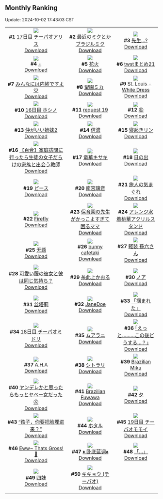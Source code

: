 ## Monthly Ranking
Update: 2024-10-02 17:43:03 CST

|      |      |      |
| :----: | :----: | :----: |
| ![](https://i.pixiv.re/c/240x480/img-master/img/2024/09/04/00/00/54/122115657_p0_master1200.jpg)<br>**#1** [17日目 チーパオアリス](https://www.pixiv.net/artworks/122115657)<br>[Download](https://i.pixiv.re/img-original/img/2024/09/04/00/00/54/122115657_p0.png) | ![](https://i.pixiv.re/c/240x480/img-master/img/2024/09/04/00/12/09/122116240_p0_master1200.jpg)<br>**#2** [最近のミクとかブラジルミク](https://www.pixiv.net/artworks/122116240)<br>[Download](https://i.pixiv.re/img-original/img/2024/09/04/00/12/09/122116240_p0.jpg) | ![](https://i.pixiv.re/c/240x480/img-master/img/2024/09/04/16/44/49/122130517_p0_master1200.jpg)<br>**#3** [先生...?](https://www.pixiv.net/artworks/122130517)<br>[Download](https://i.pixiv.re/img-original/img/2024/09/04/16/44/49/122130517_p0.png) |
| ![](https://i.pixiv.re/c/240x480/img-master/img/2024/09/04/13/00/01/122127128_p0_master1200.jpg)<br>**#4** [-](https://www.pixiv.net/artworks/122127128)<br>[Download](https://i.pixiv.re/img-original/img/2024/09/04/13/00/01/122127128_p0.jpg) | ![](https://i.pixiv.re/c/240x480/img-master/img/2024/09/04/00/00/31/122115584_p0_master1200.jpg)<br>**#5** [花火](https://www.pixiv.net/artworks/122115584)<br>[Download](https://i.pixiv.re/img-original/img/2024/09/04/00/00/31/122115584_p0.jpg) | ![](https://i.pixiv.re/c/240x480/img-master/img/2024/09/04/20/58/28/122136645_p0_master1200.jpg)<br>**#6** [twstまとめ21](https://www.pixiv.net/artworks/122136645)<br>[Download](https://i.pixiv.re/img-original/img/2024/09/04/20/58/28/122136645_p0.png) |
| ![](https://i.pixiv.re/c/240x480/img-master/img/2024/09/06/00/00/43/122170089_p0_master1200.jpg)<br>**#7** [みんなには内緒ですよ♡](https://www.pixiv.net/artworks/122170089)<br>[Download](https://i.pixiv.re/img-original/img/2024/09/06/00/00/43/122170089_p0.jpg) | ![](https://i.pixiv.re/c/240x480/img-master/img/2024/09/02/00/01/05/122057928_p0_master1200.jpg)<br>**#8** [聖園ミカ](https://www.pixiv.net/artworks/122057928)<br>[Download](https://i.pixiv.re/img-original/img/2024/09/02/00/01/05/122057928_p0.jpg) | ![](https://i.pixiv.re/c/240x480/img-master/img/2024/09/04/20/24/17/122135649_p0_master1200.jpg)<br>**#9** [St. Louis - White Dress](https://www.pixiv.net/artworks/122135649)<br>[Download](https://i.pixiv.re/img-original/img/2024/09/04/20/24/17/122135649_p0.jpg) |
| ![](https://i.pixiv.re/c/240x480/img-master/img/2024/09/03/00/00/46/122087402_p0_master1200.jpg)<br>**#10** [16日目 ホシノ](https://www.pixiv.net/artworks/122087402)<br>[Download](https://i.pixiv.re/img-original/img/2024/09/03/00/00/46/122087402_p0.png) | ![](https://i.pixiv.re/c/240x480/img-master/img/2024/09/04/18/51/06/122133131_p0_master1200.jpg)<br>**#11** [request 19](https://www.pixiv.net/artworks/122133131)<br>[Download](https://i.pixiv.re/img-original/img/2024/09/04/18/51/06/122133131_p0.jpg) | ![](https://i.pixiv.re/c/240x480/img-master/img/2024/09/04/18/01/11/122132075_p0_master1200.jpg)<br>**#12** [😠](https://www.pixiv.net/artworks/122132075)<br>[Download](https://i.pixiv.re/img-original/img/2024/09/04/18/01/11/122132075_p0.png) |
| ![](https://i.pixiv.re/c/240x480/img-master/img/2024/09/04/12/00/08/122126248_p0_master1200.jpg)<br>**#13** [仲がいい姉妹2](https://www.pixiv.net/artworks/122126248)<br>[Download](https://i.pixiv.re/img-original/img/2024/09/04/12/00/08/122126248_p0.jpg) | ![](https://i.pixiv.re/c/240x480/img-master/img/2024/09/03/19/10/35/122106284_p0_master1200.jpg)<br>**#14** [信濃](https://www.pixiv.net/artworks/122106284)<br>[Download](https://i.pixiv.re/img-original/img/2024/09/03/19/10/35/122106284_p0.jpg) | ![](https://i.pixiv.re/c/240x480/img-master/img/2024/09/05/00/00/30/122142529_p0_master1200.jpg)<br>**#15** [寝起きリン](https://www.pixiv.net/artworks/122142529)<br>[Download](https://i.pixiv.re/img-original/img/2024/09/05/00/00/30/122142529_p0.jpg) |
| ![](https://i.pixiv.re/c/240x480/img-master/img/2024/09/04/22/37/32/122139869_p0_master1200.jpg)<br>**#16** [【百合】家庭訪問に行ったら生徒の女子だらけの家族と出会う教師](https://www.pixiv.net/artworks/122139869)<br>[Download](https://i.pixiv.re/img-original/img/2024/09/04/22/37/32/122139869_p0.jpg) | ![](https://i.pixiv.re/c/240x480/img-master/img/2024/09/04/19/59/29/122134874_p0_master1200.jpg)<br>**#17** [竜華キサキ](https://www.pixiv.net/artworks/122134874)<br>[Download](https://i.pixiv.re/img-original/img/2024/09/04/19/59/29/122134874_p0.jpg) | ![](https://i.pixiv.re/c/240x480/img-master/img/2024/09/04/11/00/01/122125445_p0_master1200.jpg)<br>**#18** [日の出](https://www.pixiv.net/artworks/122125445)<br>[Download](https://i.pixiv.re/img-original/img/2024/09/04/11/00/01/122125445_p0.jpg) |
| ![](https://i.pixiv.re/c/240x480/img-master/img/2024/09/04/19/16/40/122133830_p0_master1200.jpg)<br>**#19** [ピース](https://www.pixiv.net/artworks/122133830)<br>[Download](https://i.pixiv.re/img-original/img/2024/09/04/19/16/40/122133830_p0.png) | ![](https://i.pixiv.re/c/240x480/img-master/img/2024/09/04/15/47/58/122129566_p0_master1200.jpg)<br>**#20** [南宮璃音](https://www.pixiv.net/artworks/122129566)<br>[Download](https://i.pixiv.re/img-original/img/2024/09/04/15/47/58/122129566_p0.png) | ![](https://i.pixiv.re/c/240x480/img-master/img/2024/09/04/16/17/17/122130042_p0_master1200.jpg)<br>**#21** [旅人の気まぐれ](https://www.pixiv.net/artworks/122130042)<br>[Download](https://i.pixiv.re/img-original/img/2024/09/04/16/17/17/122130042_p0.png) |
| ![](https://i.pixiv.re/c/240x480/img-master/img/2024/09/04/00/00/21/122115559_p0_master1200.jpg)<br>**#22** [Firefly](https://www.pixiv.net/artworks/122115559)<br>[Download](https://i.pixiv.re/img-original/img/2024/09/04/00/00/21/122115559_p0.png) | ![](https://i.pixiv.re/c/240x480/img-master/img/2024/09/05/22/27/14/122166983_p0_master1200.jpg)<br>**#23** [保育園の先生がかっこよすぎて困るママ](https://www.pixiv.net/artworks/122166983)<br>[Download](https://i.pixiv.re/img-original/img/2024/09/05/22/27/14/122166983_p0.jpg) | ![](https://i.pixiv.re/c/240x480/img-master/img/2024/09/04/00/00/19/122115553_p0_master1200.jpg)<br>**#24** [アレンジ水着桃華アクリルスタンド](https://www.pixiv.net/artworks/122115553)<br>[Download](https://i.pixiv.re/img-original/img/2024/09/04/00/00/19/122115553_p0.jpg) |
| ![](https://i.pixiv.re/c/240x480/img-master/img/2024/09/05/15/24/46/122156399_p0_master1200.jpg)<br>**#25** [无题](https://www.pixiv.net/artworks/122156399)<br>[Download](https://i.pixiv.re/img-original/img/2024/09/05/15/24/46/122156399_p0.jpg) | ![](https://i.pixiv.re/c/240x480/img-master/img/2024/09/04/01/05/53/122117764_p0_master1200.jpg)<br>**#26** [bunny cafetaki](https://www.pixiv.net/artworks/122117764)<br>[Download](https://i.pixiv.re/img-original/img/2024/09/04/01/05/53/122117764_p0.jpg) | ![](https://i.pixiv.re/c/240x480/img-master/img/2024/09/03/00/00/41/122087390_p0_master1200.jpg)<br>**#27** [軽装 孫六さん](https://www.pixiv.net/artworks/122087390)<br>[Download](https://i.pixiv.re/img-original/img/2024/09/03/00/00/41/122087390_p0.png) |
| ![](https://i.pixiv.re/c/240x480/img-master/img/2024/09/04/17/00/45/122130856_p0_master1200.jpg)<br>**#28** [可愛い服の彼女と彼は同じ気持ち？](https://www.pixiv.net/artworks/122130856)<br>[Download](https://i.pixiv.re/img-original/img/2024/09/04/17/00/45/122130856_p0.jpg) | ![](https://i.pixiv.re/c/240x480/img-master/img/2024/09/04/18/27/52/122132628_p0_master1200.jpg)<br>**#29** [糸此上かおる](https://www.pixiv.net/artworks/122132628)<br>[Download](https://i.pixiv.re/img-original/img/2024/09/04/18/27/52/122132628_p0.jpg) | ![](https://i.pixiv.re/c/240x480/img-master/img/2024/09/04/11/49/13/122126094_p0_master1200.jpg)<br>**#30** [ノア](https://www.pixiv.net/artworks/122126094)<br>[Download](https://i.pixiv.re/img-original/img/2024/09/04/11/49/13/122126094_p0.jpg) |
| ![](https://i.pixiv.re/c/240x480/img-master/img/2024/09/03/21/34/26/122110530_p0_master1200.jpg)<br>**#31** [丝塔莉](https://www.pixiv.net/artworks/122110530)<br>[Download](https://i.pixiv.re/img-original/img/2024/09/03/21/34/26/122110530_p0.jpg) | ![](https://i.pixiv.re/c/240x480/img-master/img/2024/09/04/19/16/03/122133818_p0_master1200.jpg)<br>**#32** [JaneDoe](https://www.pixiv.net/artworks/122133818)<br>[Download](https://i.pixiv.re/img-original/img/2024/09/04/19/16/03/122133818_p0.jpg) | ![](https://i.pixiv.re/c/240x480/img-master/img/2024/09/05/18/13/22/122159691_p0_master1200.jpg)<br>**#33** [「掴まれた」](https://www.pixiv.net/artworks/122159691)<br>[Download](https://i.pixiv.re/img-original/img/2024/09/05/18/13/22/122159691_p0.png) |
| ![](https://i.pixiv.re/c/240x480/img-master/img/2024/09/05/22/06/33/122143334_p0_master1200.jpg)<br>**#34** [18日目 チーパオミドリ](https://www.pixiv.net/artworks/122143334)<br>[Download](https://i.pixiv.re/img-original/img/2024/09/05/22/06/33/122143334_p0.png) | ![](https://i.pixiv.re/c/240x480/img-master/img/2024/09/04/00/06/47/122116039_p0_master1200.jpg)<br>**#35** [ムアラニ](https://www.pixiv.net/artworks/122116039)<br>[Download](https://i.pixiv.re/img-original/img/2024/09/04/00/06/47/122116039_p0.png) | ![](https://i.pixiv.re/c/240x480/img-master/img/2024/09/02/17/13/46/122074873_p0_master1200.jpg)<br>**#36** [｢えっと………この後どうする…？｣](https://www.pixiv.net/artworks/122074873)<br>[Download](https://i.pixiv.re/img-original/img/2024/09/02/17/13/46/122074873_p0.jpg) |
| ![](https://i.pixiv.re/c/240x480/img-master/img/2024/09/04/11/30/01/122125845_p0_master1200.jpg)<br>**#37** [A.H.A](https://www.pixiv.net/artworks/122125845)<br>[Download](https://i.pixiv.re/img-original/img/2024/09/04/11/30/01/122125845_p0.png) | ![](https://i.pixiv.re/c/240x480/img-master/img/2024/09/03/00/00/32/122087374_p0_master1200.jpg)<br>**#38** [シトラリ](https://www.pixiv.net/artworks/122087374)<br>[Download](https://i.pixiv.re/img-original/img/2024/09/03/00/00/32/122087374_p0.jpg) | ![](https://i.pixiv.re/c/240x480/img-master/img/2024/09/02/21/10/33/122081414_p0_master1200.jpg)<br>**#39** [Brazilian Miku](https://www.pixiv.net/artworks/122081414)<br>[Download](https://i.pixiv.re/img-original/img/2024/09/02/21/10/33/122081414_p0.png) |
| ![](https://i.pixiv.re/c/240x480/img-master/img/2024/09/04/00/01/49/122115752_p0_master1200.jpg)<br>**#40** [ヤンデレかと思ったらもっとヤベー女だった㉒](https://www.pixiv.net/artworks/122115752)<br>[Download](https://i.pixiv.re/img-original/img/2024/09/04/00/01/49/122115752_p0.png) | ![](https://i.pixiv.re/c/240x480/img-master/img/2024/09/04/10/42/45/122125203_p0_master1200.jpg)<br>**#41** [Brazilian Fuwawa](https://www.pixiv.net/artworks/122125203)<br>[Download](https://i.pixiv.re/img-original/img/2024/09/04/10/42/45/122125203_p0.png) | ![](https://i.pixiv.re/c/240x480/img-master/img/2024/09/05/18/00/12/122159308_p0_master1200.jpg)<br>**#42** [夕](https://www.pixiv.net/artworks/122159308)<br>[Download](https://i.pixiv.re/img-original/img/2024/09/05/18/00/12/122159308_p0.jpg) |
| ![](https://i.pixiv.re/c/240x480/img-master/img/2024/09/06/11/38/28/122180650_p0_master1200.jpg)<br>**#43** [“孩子，你要把脸埋进来？”](https://www.pixiv.net/artworks/122180650)<br>[Download](https://i.pixiv.re/img-original/img/2024/09/06/11/38/28/122180650_p0.jpg) | ![](https://i.pixiv.re/c/240x480/img-master/img/2024/09/02/15/25/25/122073015_p0_master1200.jpg)<br>**#44** [ホタル](https://www.pixiv.net/artworks/122073015)<br>[Download](https://i.pixiv.re/img-original/img/2024/09/02/15/25/25/122073015_p0.jpg) | ![](https://i.pixiv.re/c/240x480/img-master/img/2024/09/06/12/50/20/122173568_p0_master1200.jpg)<br>**#45** [19日目 チーパオモモイ](https://www.pixiv.net/artworks/122173568)<br>[Download](https://i.pixiv.re/img-original/img/2024/09/06/12/50/20/122173568_p0.png) |
| ![](https://i.pixiv.re/c/240x480/img-master/img/2024/09/02/03/10/17/122063237_p0_master1200.jpg)<br>**#46** [Eww~ Thats Gross! 🤢](https://www.pixiv.net/artworks/122063237)<br>[Download](https://i.pixiv.re/img-original/img/2024/09/02/03/10/17/122063237_p0.png) | ![](https://i.pixiv.re/c/240x480/img-master/img/2024/09/04/13/36/18/122127651_p0_master1200.jpg)<br>**#47** [♦ 卧底蓝调♠](https://www.pixiv.net/artworks/122127651)<br>[Download](https://i.pixiv.re/img-original/img/2024/09/04/13/36/18/122127651_p0.jpg) | ![](https://i.pixiv.re/c/240x480/img-master/img/2024/09/03/00/00/16/122087329_p0_master1200.jpg)<br>**#48** [「…」](https://www.pixiv.net/artworks/122087329)<br>[Download](https://i.pixiv.re/img-original/img/2024/09/03/00/00/16/122087329_p0.jpg) |
| ![](https://i.pixiv.re/c/240x480/img-master/img/2024/09/05/12/20/14/122153508_p0_master1200.jpg)<br>**#49** [四妹](https://www.pixiv.net/artworks/122153508)<br>[Download](https://i.pixiv.re/img-original/img/2024/09/05/12/20/14/122153508_p0.jpg) | ![](https://i.pixiv.re/c/240x480/img-master/img/2024/09/04/18/04/23/122132152_p0_master1200.jpg)<br>**#50** [キキョウ (チーパオ)](https://www.pixiv.net/artworks/122132152)<br>[Download](https://i.pixiv.re/img-original/img/2024/09/04/18/04/23/122132152_p0.jpg) |
|      |
